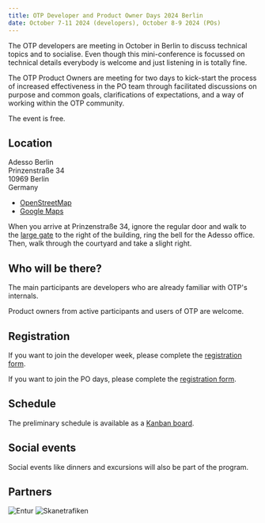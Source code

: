 ```yaml
---
title: OTP Developer and Product Owner Days 2024 Berlin
date: October 7-11 2024 (developers), October 8-9 2024 (POs)
---
```


The OTP developers are meeting in October in Berlin to discuss technical topics and to socialise. 
Even though this mini-conference is focussed on technical details everybody is welcome and just listening in is totally fine.

The OTP Product Owners are meeting for two days to kick-start the process of increased effectiveness in the PO team through 
facilitated discussions on purpose and common goals, clarifications of expectations, and a way of working within the OTP community.

The event is free.

## Location

Adesso Berlin  
Prinzenstraße 34  
10969 Berlin  
Germany

- [OpenStreetMap](https://www.openstreetmap.org/way/1079127205)
- [Google Maps](https://maps.app.goo.gl/whhUma1Se8n3Nohc6)

When you arrive at Prinzenstraße 34, ignore the regular door and walk to the [large gate](https://www.google.com/maps/@52.5026471,13.4099237,3a,49.6y,130.72h,92.18t/data=!3m6!1e1!3m4!1se4IdhSrUaB4KzyH4BShLZg!2e0!7i16384!8i8192?coh=205409&entry=ttu) 
to the right of the building, ring the bell for the Adesso office. 
Then, walk through the courtyard and take a slight right.

## Who will be there?

The main participants are developers who are already familiar with OTP's internals.

Product owners from active participants and users of OTP are welcome. 

## Registration

If you want to join the developer week, please complete the [registration form](https://tinyurl.com/4kxz9unv).

If you want to join the PO days, please complete the [registration form](https://tinyurl.com/5empddmj).

## Schedule

The preliminary schedule is available as a [Kanban board](https://kanban.adminforge.de/b/xJqXAF2BpdwjpcSCz/otp-developer-days-2024-berlin).

## Social events

Social events like dinners and excursions will also be part of the program.

## Partners

![Entur](img/entur.png)
![Skanetrafiken](img/skanetrafiken.png)

